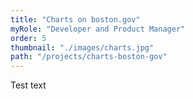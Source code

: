 ```yaml
---
title: "Charts on boston.gov"
myRole: "Developer and Product Manager"
order: 5
thumbnail: "./images/charts.jpg"
path: "/projects/charts-boston-gov"
---
```


Test text